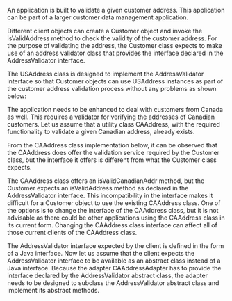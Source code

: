 An application is built to validate a given customer address. This application can be part of a larger customer data management application.

Different client objects can create a Customer object and invoke the isValidAddress method to check the validity of the customer address. For the purpose of validating the address, the Customer class expects to make use of an address validator class that provides the interface declared in the AddressValidator interface.

The USAddress class is designed to implement the AddressValidator interface so that Customer objects can use USAddress instances as part of the customer address validation process without any problems as shown below:

The application needs to be enhanced to deal with customers from Canada as well. This requires a validator for verifying the addresses of Canadian customers. Let us assume that a utility class CAAddress, with the required functionality to validate a given Canadian address, already exists.

From the CAAddress class implementation below, it can be observed that the CAAddress does offer the validation service required by the Customer class, but the interface it offers is different from what the Customer class expects.

The CAAddress class offers an isValidCanadianAddr method, but the Customer expects an isValidAddress method as declared in the AddressValidator interface. This incompatibility in the interface makes it difficult for a Customer object to use the existing CAAddress class. One of the options is to change the interface of the CAAddress class, but it is not advisable as there could be other applications using the CAAddress class in its current form. Changing the CAAddress class interface can affect all of those current clients of the CAAddress class.

The AddressValidator interface expected by the client is defined in the form of a Java interface. Now let us assume that the client expects the AddressValidator interface to be available as an abstract class instead of a Java interface. Because the adapter CAAddressAdapter has to provide the interface declared by the AddressValidator abstract class, the adapter needs to be designed to subclass the AddressValidator abstract class and implement its abstract methods.
